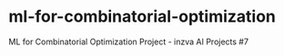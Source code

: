 # ml-for-combinatorial-optimization
ML for Combinatorial Optimization Project - inzva AI Projects #7
